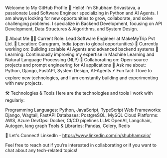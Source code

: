 Welcome to My GitHub Profile 👋
Hello! I'm Shubham Srivastava, a passionate Lead Software Engineer specializing in Python and AI Agents. I am always looking for new opportunities to grow, collaborate, and solve challenging problems. I specialize in Backend Development, focusing on API Development, Data Structures & Algorithms, and System Design.

🌟 About Me
👨‍💻 Current Role: Lead Software Engineer at MakeMyTrip Pvt Ltd.
📍 Location: Gurugram, India (open to global opportunities)
🔭 Currently working on: Building scalable AI Agents and advanced backend systems
🌱 Learning: Continuously improving my expertise in Machine Learning and Natural Language Processing (NLP)
👯 Collaborating on: Open-source projects and prompt engineering for AI applications
💬 Ask me about: Python, Django, FastAPI, System Design, AI-Agents
⚡ Fun fact: I love to explore new technologies, and I am constantly building and experimenting with new projects.


🛠️ Technologies & Tools
Here are the technologies and tools I work with regularly:

Programming Languages: Python, JavaScript, TypeScript
Web Frameworks: Django, Wagtail, FastAPI
Databases: PostgreSQL, MySQL
Cloud Platforms: AWS, Azure
DevOps: Docker, CI/CD pipelines
LLM: OpenAI, Langchain, Autogen, lang graph
Tools & Libraries: Pandas, Celery, Redis

🤝 Let's Connect!
LinkedIn - https://www.linkedin.com/in/shubhamxaio/

Feel free to reach out if you’re interested in collaborating or if you want to chat about any tech-related topics!
